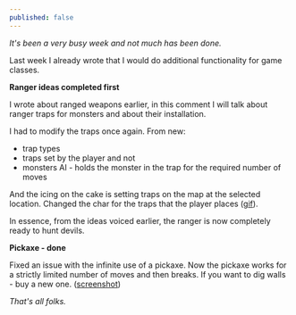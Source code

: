 ```yaml
---
published: false
---
```

_It's been a very busy week and not much has been done._

Last week I already wrote that I would do additional functionality for game classes.

**Ranger ideas completed first**

I wrote about ranged weapons earlier, in this comment I will talk about ranger traps for monsters and about their installation.

I had to modify the traps once again. From new:

- trap types
- traps set by the player and not
- monsters AI - holds the monster in the trap for the required number of moves

And the icing on the cake is setting traps on the map at the selected location. Changed the char for the traps that the player places ([gif](https://img.itch.zone/aW1nLzg1NDU0MDYuZ2lm/original/tgD8Eh.gif)).

In essence, from the ideas voiced earlier, the ranger is now completely ready to hunt devils.

**Pickaxe - done**

Fixed an issue with the infinite use of a pickaxe. Now the pickaxe works for a strictly limited number of moves and then breaks. If you want to dig walls - buy a new one. ([screenshot](https://img.itch.zone/aW1nLzg1NDU0MjgucG5n/original/on5aBQ.png))

_That's all folks._
